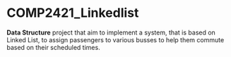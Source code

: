 # COMP2421_Linkedlist

**Data Structure** project that aim to implement a system, that is based on Linked List, to assign 
passengers to various busses to help them commute based 
on their scheduled times.
